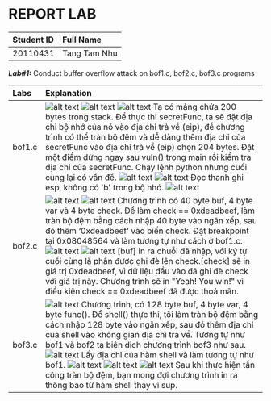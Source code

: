 # REPORT LAB

| Student ID | Full Name |
| :--- | :--- |
| 20110431 | Tang Tam Nhu |

___Lab#1:___ Conduct buffer overflow attack on bof1.c, bof2.c, bof3.c programs

| Labs | Explanation |
| :---| :--- |
| bof1.c | ![alt text](image.png) ![alt text](image-1.png) ![alt text](image-2.png) Ta có mảng chứa 200 bytes trong stack. Để thực thi secretFunc, ta sẽ đặt địa chỉ bộ nhớ của nó vào địa chỉ trả về (eip), để chương trình có thể tràn bộ đệm và dễ dàng thêm địa chỉ của secretFunc vào địa chỉ trả về (eip) chọn 204 bytes. Đặt một điểm dừng ngay sau vuln() trong main rồi kiểm tra địa chỉ của secretFunc. Chạy lệnh python nhưng cuối cùng lại có vấn đề. ![alt text](image-3.png) ![alt text](image-4.png) Đọc thanh ghi esp, không có 'b' trong bộ nhớ. ![alt text](image-5.png) | 
| bof2.c | ![alt text](image-6.png) ![alt text](image-7.png) Chương trình có 40 byte buf, 4 byte var và 4 byte check. Để làm check == 0xdeadbeef, làm tràn bộ đệm bằng cách nhập 40 byte vào ngăn xếp, sau đó thêm ‘0xdeadbeef’ vào biến check. Đặt breakpoint tại 0x08048564 và làm tương tự như cách ở bof1.c. ![alt text](image-8.png) ![alt text](image-9.png) [buf] in ra chuỗi đã nhập, với ký tự cuối cùng là phần được ghi đè lên check.[check] sẽ in giá trị 0xdeadbeef, vì dữ liệu đầu vào đã ghi đè check với giá trị này. Chương trình sẽ in "Yeah! You win!" vì điều kiện check == 0xdeadbeef đã được thoả mãn.|
| bof3.c | ![alt text](image-10.png) Chương trình, có 128 byte buf, 4 byte var, 4 byte func(). Để shell() thực thi, tôi làm tràn bộ đệm bằng cách nhập 128 byte vào ngăn xếp, sau đó thêm địa chỉ của shell vào không gian địa chỉ trả về. Tương tự như bof1 và bof2 ta biên dịch chương trình bof3 như sau. ![alt text](image-11.png) Lấy địa chỉ của hàm shell và làm tương tự như bof1. ![alt text](image-12.png) ![alt text](image-13.png) ![alt text](image-14.png)  Sau khi thực hiện tấn công tràn bộ đệm, bạn mong đợi chương trình in ra thông báo từ hàm shell thay vì sup.|